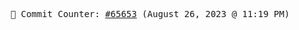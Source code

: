 <p align="center">
    <samp>
        📮 Commit Counter: <a href="https://github.com/Javascript-void0/Javascript-void0/commits/main">#65653</a> (August 26, 2023 @ 11:19 PM)
    </samp>
</p>